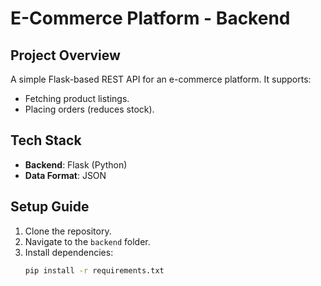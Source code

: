 # E-Commerce Platform - Backend

## Project Overview
A simple Flask-based REST API for an e-commerce platform. It supports:
- Fetching product listings.
- Placing orders (reduces stock).

## Tech Stack
- **Backend**: Flask (Python)
- **Data Format**: JSON

## Setup Guide
1. Clone the repository.
2. Navigate to the `backend` folder.
3. Install dependencies:
   ```bash
   pip install -r requirements.txt
